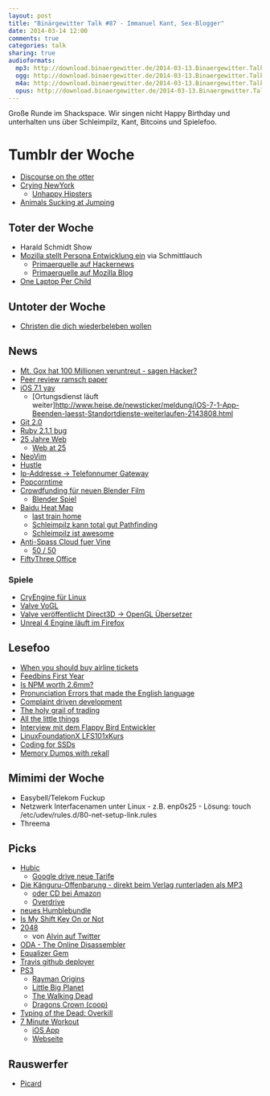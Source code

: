 ```yaml
---
layout: post
title: "Binärgewitter Talk #87 - Immanuel Kant, Sex-Blogger"
date: 2014-03-14 12:00
comments: true
categories: talk
sharing: true
audioformats:
  mp3: http://download.binaergewitter.de/2014-03-13.Binaergewitter.Talk.87.mp3
  ogg: http://download.binaergewitter.de/2014-03-13.Binaergewitter.Talk.87.ogg
  m4a: http://download.binaergewitter.de/2014-03-13.Binaergewitter.Talk.87.m4a
  opus: http://download.binaergewitter.de/2014-03-13.Binaergewitter.Talk.87.opus
---
```

Große Runde im Shackspace. Wir singen nicht Happy Birthday und unterhalten uns über Schleimpilz, Kant, Bitcoins und Spielefoo.

# Tumblr der Woche

- [Discourse on the otter]( http://discourseontheotter.tumblr.com/ )
- [Crying NewYork]( http://cryingnewyork.tumblr.com )
    * [Unhappy Hipsters]( http://unhappyhipsters.com/ )
- [Animals Sucking at Jumping]( http://animalssuckingatjumping.tumblr.com/ )

## Toter der Woche

- Harald Schmidt Show
- [Mozilla stellt Persona Entwicklung ein]( http://www.golem.de/news/login-dienst-mozilla-stellt-persona-entwicklung-ein-1403-105030.html ) via Schmittlauch
   - [Primaerquelle auf Hackernews]( https://news.ycombinator.com/item?id=7364465 )
   - [Primaerquelle auf Mozilla Blog]( https://wiki.mozilla.org/Identity/Persona_AAR )
- [One Laptop Per Child]( http://blog.laptop.org/2014/03/12/olpc-concentrating-on-its-core-values-education/#.UyCXtz19oygresponse )

## Untoter der Woche

- [Christen die dich wiederbeleben wollen]( http://www.vice.com/read/a-christian-group-needs-access-to-your-dead-so-they-can-ressurect-them )

## News

- [Mt. Gox hat 100 Millionen veruntreut - sagen Hacker?]( http://www.forbes.com/sites/andygreenberg/2014/03/09/hackers-hit-mt-gox-exchanges-ceo-claim-to-publish-evidence-of-fraud/ )
- [Peer review ramsch paper]( http://www.nature.com/news/publishers-withdraw-more-than-120-gibberish-papers-1.14763 )
- [iOS 7.1 yay]( http://www.apple.com/ios/ios7-update/ )
    - [Ortungsdienst läuft weiter]http://www.heise.de/newsticker/meldung/iOS-7-1-App-Beenden-laesst-Standortdienste-weiterlaufen-2143808.html
- [Git 2.0]( https://git.kernel.org/cgit/git/git.git/tree/Documentation/RelNotes/2.0.0.txt )
- [Ruby 2.1.1 bug]( https://www.ruby-lang.org/en/news/2014/03/10/regression-of-hash-reject-in-ruby-2-1-1/ )
- [25 Jahre Web]( http://home.web.cern.ch/about/updates/2014/03/world-wide-web-born-cern-25-years-ago )
    * [Web at 25]( http://www.webat25.org/ )
- [NeoVim]( http://neovim.org/ )
- [Hustle]( https://github.com/chango/hustle )
- [Ip-Addresse -> Telefonnumer Gateway]( http://torrentfreak.com/privacy-disaster-type-ip-address-get-internet-users-phone-number-140307/ )
- [Popcorntime]( http://getpopcornti.me/ )
- [Crowdfunding für neuen Blender Film]( http://www.heise.de/newsticker/meldung/Blender-Foundation-Crowdfunding-fuer-Open-Source-Langfilm-2140865.html )
    - [Blender Spiel]( http://www.yofrankie.org/ )
- [Baidu Heat Map]( http://www.techinasia.com/baidu-data-track-worlds-largest-human-movement-chinese-year-begins/ )
    * [last train home]( http://www.imdb.com/title/tt1512201/ )
    * [Schleimpilz kann total gut Pathfinding]( http://www.youtube.com/watch?v=BZUQQmcR5-g )
    * [Schleimpilz ist awesome]( http://www.wired.com/wiredscience/2010/01/slime-mold-grows-network-just-like-tokyo-rail-system/ )
- [Anti-Spass Cloud fuer Vine]( http://arstechnica.com/business/2014/03/internet-is-a-little-less-for-porn-vine-bans-explicit-sexual-content/ )
    * [50 / 50]( http://www.reddit.com/r/FiftyFifty/ )
- [FiftyThree Office]( http://www.fastcolabs.com/3027542/inside-fiftythrees-jaw-dropping-new-office-space )

### Spiele

- [CryEngine für Linux]( http://www.heise.de/newsticker/meldung/Crytek-kuendigt-Linux-Support-fuer-seine-CryEngine-an-2140512.html )
- [Valve VoGL]( https://github.com/ValveSoftware/vogl )
- [Valve veröffentlicht Direct3D -> OpenGL Übersetzer]( https://github.com/ValveSoftware/ToGL )
- [Unreal 4 Engine läuft im Firefox]( https://blog.mozilla.org/blog/2014/03/12/mozilla-and-epic-preview-unreal-engine-4-running-in-firefox/ )

## Lesefoo

- [When you should buy airline tickets]( http://www.cheapair.com/blog/travel-tips/when-should-you-buy-your-airline-ticket-heres-what-our-data-has-to-say/ )
- [Feedbins First Year]( http://blog.feedbin.me/2014/03/11/feedbins-first-year/ )
- [Is NPM worth 2.6mm?]( http://words.steveklabnik.com/is-npm-worth-26mm )
- [Pronunciation Errors that made the English language]( http://www.theguardian.com/commentisfree/2014/mar/11/pronunciation-errors-english-language )
- [Complaint driven development]( http://www.codinghorror.com/blog/2014/02/complaint-driven-development.html )
- [The holy grail of trading]( http://www.zerohedge.com/news/2014-03-10/holy-grail-trading-has-been-found-hft-firm-reveals-1-losing-trading-day-1238-days-tr )
- [All the little things]( https://speakerdeck.com/skmetz/all-the-little-things-rubyonales )
- [Interview mit dem Flappy Bird Entwickler]( http://www.rollingstone.com/culture/news/the-flight-of-the-birdman-flappy-bird-creator-dong-nguyen-speaks-out-20140311 )
- [LinuxFoundationX LFS101x]( https://www.edx.org/course/linuxfoundationx/linuxfoundationx-lfs101x-introduction-1621 )[Kurs]( https://training.linuxfoundation.org/linux-courses/system-administration-training/introduction-to-linux )
- [Coding for SSDs]( http://codecapsule.com/2014/02/12/coding-for-ssds-part-1-introduction-and-table-of-contents/ )
- [Memory Dumps with rekall]( https://isc.sans.edu/diary/Linux+Memory+Dump+with+Rekall/17775 )

## Mimimi der Woche

- Easybell/Telekom Fuckup
- Netzwerk Interfacenamen unter Linux - z.B. enp0s25 - Lösung: touch /etc/udev/rules.d/80-net-setup-link.rules
- Threema

## Picks

- [Hubic]( https://hubic.com/en/offers/ )
  * [Google drive neue Tarife]( https://www.google.com/settings/storage )
- [Die Känguru-Offenbarung - direkt beim Verlag runterladen als MP3](
http://hoerbuch-hamburg.hoebu.de/releases/360123?lang=de ) 
    * [oder CD bei Amazon](http://www.amazon.de/gp/product/3869091355/ref=as_li_ss_tl?ie=UTF8&camp=1638&creative=19454&creativeASIN=3869091355&linkCode=as2&tag=trektrip )
    * [Overdrive]( http://www.overdrive.com/ )
- [neues Humblebundle](https://www.humblebundle.com/ )
- [Is My Shift Key On or Not]( http://ismyshiftkeyonornot.com/ )
- [2048]( http://gabrielecirulli.github.io/2048/ )
    * von [Alvin auf Twitter]( https://twitter.com/althavin/status/443498698916765696 )
- [ODA - The Online Disassembler]( http://onlinedisassembler.com )
- [Equalizer Gem]( https://github.com/dkubb/equalizer )
- [Travis github deployer]( https://github.com/basvodde/travis_github_deployer )
- [PS3]( http://amzn.to/1cXz204 )
    * [Rayman Origins]( http://amzn.to/1cXzmfz )
    * [Little Big Planet]( http://amzn.to/1gnXyvS )
    * [The Walking Dead]( http://amzn.to/1nnthmu )
    * [Dragons Crown (coop)]( http://www.amazon.de/Ignition-Entertainment-Dragons-Crown/dp/B0071L2O9G/?tag=krebsco-21 )
- [Typing of the Dead: Overkill]( http://fast2play.de/category/3667/the-typing-of-the-dead-overkill-steam-key/ )
- [7 Minute Workout]( http://well.blogs.nytimes.com/2013/05/09/the-scientific-7-minute-workout/?_php=true&_type=blogs&_r=0 )
    * [iOS App]( https://itunes.apple.com/de/app/7-minute-workout-challenge/id680170305?l=en&mt=8 )
    * [Webseite]( http://www.7-min.com/ )

## Rauswerfer

- [Picard]( https://www.youtube.com/watch?v=X6oUz1v17Uo#t=10s )
